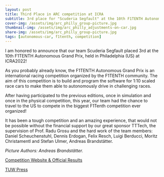```yaml
---
layout: post
title: Third Place in ARC competition at ICRA
subtitle: 3rd place for "Scuderia Segfault" at the 10th F1TENTH Autonomous Grand Prix at ICRA2022
cover-img: /assets/img/arc_philly_group-picture.jpg
thumbnail-img: /assets/img/arc_philly_adjustments-on-car.jpg
share-img: /assets/img/arc_philly_group-picture.jpg
tags: [autonomous-car, f1tenth, competition]
---
```

I am honored to announce that our team Scuderia Segfault placed 3rd at the 10th F1TENTH Autonomous Grand Prix, 
held in Philadelphia (US) at ICRA2022!

As you probably already know, the F1TENTH Autonomous Grand Prix is an international racing competition organized by the F1TENTH community.
The aim of this competition is to build and program the software for 1:10 scaled race cars to make them able to autonomously drive in challenging races.

After having participated to the previous editions, once in simulation and once in the physical competition,
this year, our team had the chance to travel to the US to compete in the biggest F1Tenth competition ever organized!

It has been a tough competition and an amazing experience, that would not be possible 
without the financial support by our great sponsor TTTech, 
the supervision of Prof. Radu Grosu and the hard work of the team members: 
Daniel Scheuchenstuhl, Dennis Erdogan, Felix Resch, Luigi Berducci, Moritz Christamentl and Stefan Ulmer,
Andreas Brandstätter.

*Picture Authors: Andreas Brandstätter.*

[Competition Website & Official Results](https://icra2022-race.f1tenth.org/results.html)

[TUW Press](https://informatics.tuwien.ac.at/news/2224)
